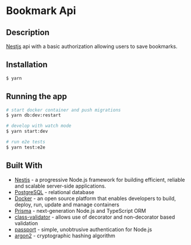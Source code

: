 # Bookmark Api

## Description

[Nestjs](https://github.com/nestjs/nest) api with a basic authorization allowing users to save bookmarks.

## Installation

```bash
$ yarn
```

## Running the app

```bash
# start docker container and push migrations
$ yarn db:dev:restart

# develop with watch mode
$ yarn start:dev

# run e2e tests
$ yarn test:e2e
```

## Built With

- [Nestjs](https://nestjs.com/) - a progressive Node.js framework for building efficient, reliable and scalable server-side applications.
- [PostgreSQL](https://www.postgresql.org/) - relational database
- [Docker](https://www.docker.com/) - an open source platform that enables developers to build, deploy, run, update and manage containers
- [Prisma](https://www.prisma.io/) - next-generation Node.js and TypeScript ORM
- [class-validator](https://www.npmjs.com/package/class-validator) - allows use of decorator and non-decorator based validation
- [passport](https://www.passportjs.org/) - simple, unobtrusive authentication for Node.js
- [argon2](https://www.npmjs.com/package//argon2) - cryptographic hashing algorithm
